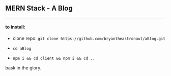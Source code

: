 ## MERN Stack - A Blog
---

#### to install:

   - clone repo: `git clone https://github.com/bryantheastronaut/aBlog.git`

   - `cd aBlog`

   - `npm i && cd client && npm i && cd ..`

bask in the glory.
